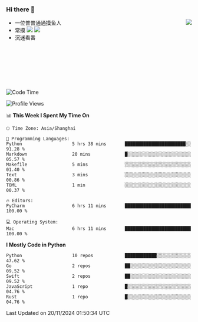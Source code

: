 ### Hi there 👋


<a href="https://github.com/yanlc39">
  <img align="right" src="https://github-readme-stats.vercel.app/api?username=yanlc39&show_icons=true&hide_border=true&icon_color=586069&title_color=a0a9af">
</a>

- 一位普普通通摸鱼人
- 常摸 ![](https://img.shields.io/badge/-Python-3e74a2?style=flat-square&logo=Python&logoColor=fff) ![](https://img.shields.io/badge/-C%2B%2B-brightgreen?style=flat-square)
- 沉迷看番



<br><br><br><br><br><br>


<!--START_SECTION:waka-->
![Code Time](http://img.shields.io/badge/Code%20Time-493%20hrs%2028%20mins-blue)

![Profile Views](http://img.shields.io/badge/Profile%20Views-0-blue)

📊 **This Week I Spent My Time On** 

```text
🕑︎ Time Zone: Asia/Shanghai

💬 Programming Languages: 
Python                   5 hrs 38 mins       ███████████████████████░░   91.28 % 
Markdown                 20 mins             █░░░░░░░░░░░░░░░░░░░░░░░░   05.57 % 
Makefile                 5 mins              ░░░░░░░░░░░░░░░░░░░░░░░░░   01.40 % 
Text                     3 mins              ░░░░░░░░░░░░░░░░░░░░░░░░░   00.86 % 
TOML                     1 min               ░░░░░░░░░░░░░░░░░░░░░░░░░   00.37 % 

🔥 Editors: 
PyCharm                  6 hrs 11 mins       █████████████████████████   100.00 % 

💻 Operating System: 
Mac                      6 hrs 11 mins       █████████████████████████   100.00 % 
```

**I Mostly Code in Python** 

```text
Python                   10 repos            ████████████░░░░░░░░░░░░░   47.62 % 
Go                       2 repos             ██░░░░░░░░░░░░░░░░░░░░░░░   09.52 % 
Swift                    2 repos             ██░░░░░░░░░░░░░░░░░░░░░░░   09.52 % 
JavaScript               1 repo              █░░░░░░░░░░░░░░░░░░░░░░░░   04.76 % 
Rust                     1 repo              █░░░░░░░░░░░░░░░░░░░░░░░░   04.76 % 
```




 Last Updated on 20/11/2024 01:50:34 UTC
<!--END_SECTION:waka-->
